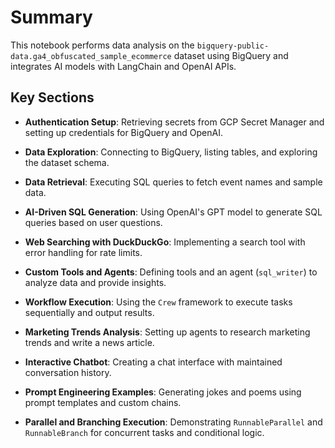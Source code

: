 # Summary

This notebook performs data analysis on the `bigquery-public-data.ga4_obfuscated_sample_ecommerce` dataset using BigQuery and integrates AI models with LangChain and OpenAI APIs.

## Key Sections


- **Authentication Setup**: Retrieving secrets from GCP Secret Manager and setting up credentials for BigQuery and OpenAI.

- **Data Exploration**: Connecting to BigQuery, listing tables, and exploring the dataset schema.

- **Data Retrieval**: Executing SQL queries to fetch event names and sample data.

- **AI-Driven SQL Generation**: Using OpenAI's GPT model to generate SQL queries based on user questions.

- **Web Searching with DuckDuckGo**: Implementing a search tool with error handling for rate limits.

- **Custom Tools and Agents**: Defining tools and an agent (`sql_writer`) to analyze data and provide insights.

- **Workflow Execution**: Using the `Crew` framework to execute tasks sequentially and output results.

- **Marketing Trends Analysis**: Setting up agents to research marketing trends and write a news article.

- **Interactive Chatbot**: Creating a chat interface with maintained conversation history.

- **Prompt Engineering Examples**: Generating jokes and poems using prompt templates and custom chains.

- **Parallel and Branching Execution**: Demonstrating `RunnableParallel` and `RunnableBranch` for concurrent tasks and conditional logic.


